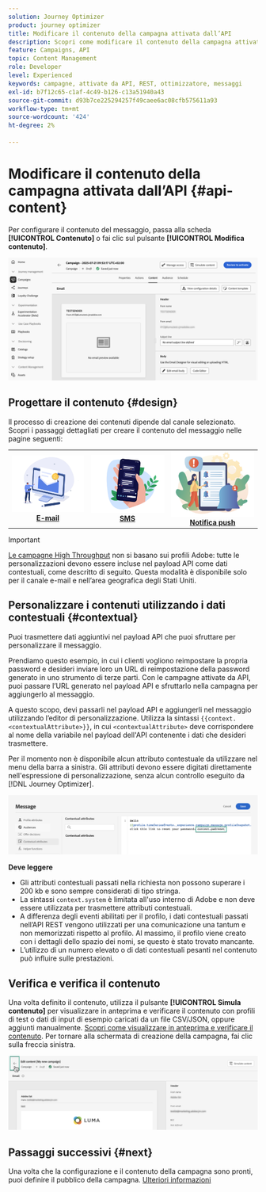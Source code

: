 ```yaml
---
solution: Journey Optimizer
product: journey optimizer
title: Modificare il contenuto della campagna attivata dall’API
description: Scopri come modificare il contenuto della campagna attivata da API.
feature: Campaigns, API
topic: Content Management
role: Developer
level: Experienced
keywords: campagne, attivate da API, REST, ottimizzatore, messaggi
exl-id: b7f12c65-c1af-4c49-b126-c13a51940a43
source-git-commit: d93b7ce225294257f49caee6ac08cfb575611a93
workflow-type: tm+mt
source-wordcount: '424'
ht-degree: 2%

---
```


# Modificare il contenuto della campagna attivata dall’API {#api-content}

Per configurare il contenuto del messaggio, passa alla scheda **[!UICONTROL Contenuto]** o fai clic sul pulsante **[!UICONTROL Modifica contenuto]**.

![](assets/campaign-content.png)

## Progettare il contenuto {#design}

Il processo di creazione dei contenuti dipende dal canale selezionato. Scopri i passaggi dettagliati per creare il contenuto del messaggio nelle pagine seguenti:

<table style="table-layout:fixed"><tr style="border: 0;">
<td><a href="../email/create-email.md"><img alt="e-mail" src="../channels/assets/do-not-localize/email.png"></a>
<div align="center"><a href="../email/create-email.md"><strong>E-mail</strong></a></div></td>
<td><a href="../sms/create-sms.md"><img alt="SMS" src="../channels/assets/do-not-localize/sms.png"></a>
<div align="center"><a href="../sms/create-sms.md"><strong>SMS</strong></a></div></td>
<td><a href="../push/create-push.md"><img alt="push" src="../channels/assets/do-not-localize/push.png"></a>
<div align="center"><a href="../push/create-push.md"><strong>Notifica push</strong></a></div></td>
</tr></table>

>[!IMPORTANT]
>
>[Le campagne High Throughput](../campaigns/api-triggered-high-throughput.md) non si basano sui profili Adobe: tutte le personalizzazioni devono essere incluse nel payload API come dati contestuali, come descritto di seguito. Questa modalità è disponibile solo per il canale e-mail e nell’area geografica degli Stati Uniti.

## Personalizzare i contenuti utilizzando i dati contestuali {#contextual}

Puoi trasmettere dati aggiuntivi nel payload API che puoi sfruttare per personalizzare il messaggio.

Prendiamo questo esempio, in cui i clienti vogliono reimpostare la propria password e desideri inviare loro un URL di reimpostazione della password generato in uno strumento di terze parti. Con le campagne attivate da API, puoi passare l’URL generato nel payload API e sfruttarlo nella campagna per aggiungerlo al messaggio.

A questo scopo, devi passarli nel payload API e aggiungerli nel messaggio utilizzando l’editor di personalizzazione. Utilizza la sintassi `{{context.<contextualAttribute>}}`, in cui `<contextualAttribute>` deve corrispondere al nome della variabile nel payload dell&#39;API contenente i dati che desideri trasmettere.

Per il momento non è disponibile alcun attributo contestuale da utilizzare nel menu della barra a sinistra. Gli attributi devono essere digitati direttamente nell&#39;espressione di personalizzazione, senza alcun controllo eseguito da [!DNL Journey Optimizer].

![](assets/api-triggered-context.png)

**Deve leggere**

* Gli attributi contestuali passati nella richiesta non possono superare i 200 kb e sono sempre considerati di tipo stringa.
* La sintassi `context.system` è limitata all&#39;uso interno di Adobe e non deve essere utilizzata per trasmettere attributi contestuali.
* A differenza degli eventi abilitati per il profilo, i dati contestuali passati nell’API REST vengono utilizzati per una comunicazione una tantum e non memorizzati rispetto al profilo. Al massimo, il profilo viene creato con i dettagli dello spazio dei nomi, se questo è stato trovato mancante.
* L’utilizzo di un numero elevato o di dati contestuali pesanti nel contenuto può influire sulle prestazioni.

## Verifica e verifica il contenuto

Una volta definito il contenuto, utilizza il pulsante **[!UICONTROL Simula contenuto]** per visualizzare in anteprima e verificare il contenuto con profili di test o dati di input di esempio caricati da un file CSV/JSON, oppure aggiunti manualmente. [Scopri come visualizzare in anteprima e verificare il contenuto](../content-management/preview-test.md). Per tornare alla schermata di creazione della campagna, fai clic sulla freccia sinistra.

![](assets/create-campaign-design.png)

## Passaggi successivi {#next}

Una volta che la configurazione e il contenuto della campagna sono pronti, puoi definire il pubblico della campagna. [Ulteriori informazioni](api-triggered-campaign-audience.md)
